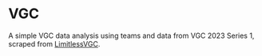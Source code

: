 # VGC

A simple VGC data analysis using teams and data from VGC 2023 Series 1, scraped from [LimitlessVGC](https://limitlessvgc.com).